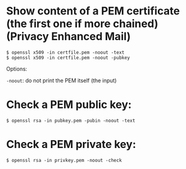 Show content of a PEM certificate (the first one if more chained) (Privacy Enhanced Mail)
====
    $ openssl x509 -in certfile.pem -noout -text
    $ openssl x509 -in certfile.pem -noout -pubkey

Options:

 `-noout`:  do not print the PEM itself (the input)
 
Check a PEM public key:
=====
    $ openssl rsa -in pubkey.pem -pubin -noout -text

Check a PEM private key:
=====
    $ openssl rsa -in privkey.pem -noout -check
